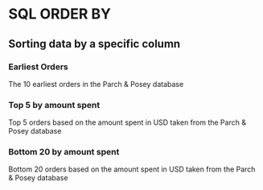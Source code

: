 # SQL ORDER BY
## Sorting data by a specific column

### Earliest Orders
The 10 earliest orders in the Parch & Posey database
### Top 5 by amount spent
Top 5 orders based on the amount spent in USD taken from the Parch & Posey database
### Bottom 20 by amount spent
Bottom 20 orders based on the amount spent in USD taken from the Parch & Posey database